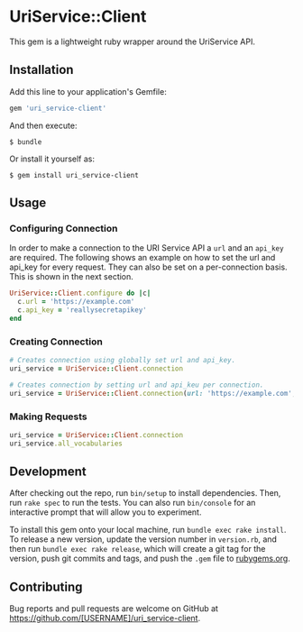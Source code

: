 # UriService::Client

This gem is a lightweight ruby wrapper around the UriService API.

## Installation

Add this line to your application's Gemfile:

```ruby
gem 'uri_service-client'
```

And then execute:

    $ bundle

Or install it yourself as:

    $ gem install uri_service-client

## Usage

### Configuring Connection
In order to make a connection to the URI Service API a `url` and an `api_key` are required. The following shows an example on how to set the url and api_key for every request. They can also be set on a per-connection basis. This is shown in the next section.

```ruby
UriService::Client.configure do |c|
  c.url = 'https://example.com'
  c.api_key = 'reallysecretapikey'
end
```

### Creating Connection
```ruby
# Creates connection using globally set url and api_key.
uri_service = UriService::Client.connection

# Creates connection by setting url and api_keu per connection.
uri_service = UriService::Client.connection(url: 'https://example.com', api_key: 'reallysecretapikey')
```

### Making Requests

```ruby
uri_service = UriService::Client.connection
uri_service.all_vocabularies

```

## Development

After checking out the repo, run `bin/setup` to install dependencies. Then, run `rake spec` to run the tests. You can also run `bin/console` for an interactive prompt that will allow you to experiment.

To install this gem onto your local machine, run `bundle exec rake install`. To release a new version, update the version number in `version.rb`, and then run `bundle exec rake release`, which will create a git tag for the version, push git commits and tags, and push the `.gem` file to [rubygems.org](https://rubygems.org).

## Contributing

Bug reports and pull requests are welcome on GitHub at https://github.com/[USERNAME]/uri_service-client.
